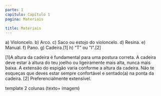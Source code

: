 ```yaml
---
parte: 1
capitulo: Capítulo 1
pagina: Materiais

title: Materiais
---
```


a) Violoncelo.
b) Arco.
c) Saco ou estojo do violoncelo.
d) Resina.
e) Manual.
f) Pano.
g) Cadeira.[1]
h) “T” ou "I".[2]


[1]A altura da cadeira é fundamental para uma postura correta. A cadeira deve estar à altura do teu joelho ou ligeiramente mais alta, nunca mais baixa. A extensão do espigão varia conforme a altura da cadeira. Não te esqueças que deves estar sempre confortável e sentado(a) na ponta da cadeira.
[2] Preferencialmente extensível.


template 2 colunas (texto+ imagem)
